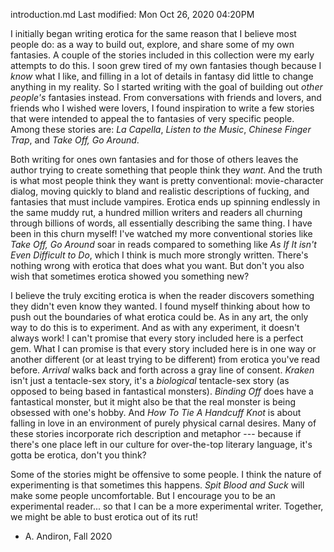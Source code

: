 introduction.md
Last modified: Mon Oct 26, 2020  04:20PM



I initially began writing erotica for the same reason that I believe
most people do: as a way to build out, explore, and share some of my own
fantasies. A couple of the stories included in this collection were my
early attempts to do this. I soon grew tired of my own fantasies though
because I _know_ what I like, and filling in a lot of details in fantasy
did little to change anything in my reality. So I started writing with
the goal of building out _other people's_ fantasies instead. From
conversations with friends and lovers, and friends who I wished were
lovers, I found inspiration to write a few stories that were intended
to appeal the to fantasies of very specific people. Among these stories
are: _La Capella_, _Listen to the Music_, _Chinese Finger Trap_, and
_Take Off, Go Around_.

Both writing for ones own fantasies and for those of others leaves the
author trying to create something that people think they _want_. And
the truth is what most people think they want is pretty conventional:
movie-character dialog, moving quickly to bland and realistic
descriptions of fucking, and fantasies that must include vampires.
Erotica ends up spinning endlessly in the same muddy rut, a hundred
million writers and readers all churning through billions of words, all
essentially describing the same thing. I have been in this churn myself!
I've watched my more conventional stories like _Take Off, Go Around_
soar in reads compared to something like _As If It isn't Even Difficult
to Do_, which I think is much more strongly written. There's nothing
wrong with erotica that does what you want. But don't you also wish that
sometimes erotica showed you something new?

I believe the truly exciting erotica is when the reader discovers
something they didn't even know they wanted. I found myself thinking
about how to push out the boundaries of what erotica could be. As in
any art, the only way to do this is to experiment. And as with any
experiment, it doesn't always work! I can't promise that every story
included here is a perfect gem. What I can promise is that every story
included here is in one way or another different (or at least trying to
be different) from erotica you've read before. _Arrival_ walks back and
forth across a gray line of consent. _Kraken_ isn't just a tentacle-sex
story, it's a _biological_ tentacle-sex story (as opposed to being based
in fantastical monsters). _Binding Off_ does have a fantastical
monster, but it might also be that the real monster is being obsessed
with one's hobby. And _How To Tie A Handcuff Knot_ is about falling in
love in an environment of purely physical carnal desires. Many of these
stories incorporate rich description and metaphor --- because if
there's one place left in our culture for over-the-top literary
language, it's gotta be erotica, don't you think?

Some of the stories might be offensive to some people. I think the
nature of experimenting is that sometimes this happens. _Spit Blood
and Suck_ will make some people uncomfortable. But I encourage you to
be an experimental reader... so that I can be a more experimental
writer. Together, we might be able to bust erotica out of its rut!

- A. Andiron, Fall 2020
